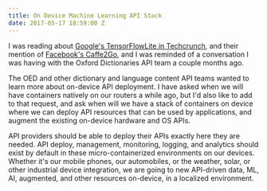 ```yaml
---
title: On Device Machine Learning API Stack
date: 2017-05-17 18:59:00 Z
---
```


I was reading about [Google's TensorFlowLite in Techcrunch](https://techcrunch.com/2017/05/17/googles-tensorflow-lite-brings-machine-learning-to-android-devices/?ncid=rss), and their mention of [Facebook's Caffe2Go](https://code.facebook.com/posts/196146247499076/delivering-real-time-ai-in-the-palm-of-your-hand/), and I was reminded of a conversation I was having with the Oxford Dictionaries API team a couple months ago. 

The OED and other dictionary and language content API teams wanted to learn more about on-device API deployment. I have asked when we will have containers natively on our routers a while ago, but I'd also like to add to that request, and ask when will we have a stack of containers on device where we can deploy API resources that can be used by applications, and augment the existing on-device hardware and OS APIs.

API providers should be able to deploy their APIs exactly here they are needed. API deploy, management, monitoring, logging, and analytics should exist by default in these micro-containerized environments on our devices. Whether it's our mobile phones, our automobiles, or the weather, solar, or other industrial device integration, we are going to new API-driven data, ML, AI, augmented, and other resources on-device, in a localized environment.

